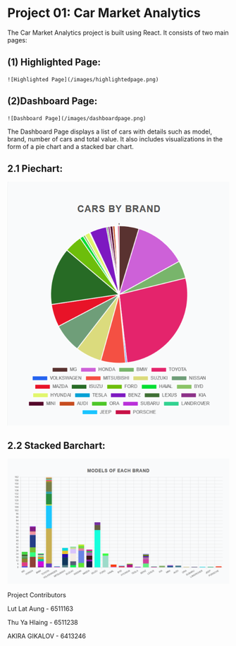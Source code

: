 Project 01: Car Market Analytics 
=====================================

The Car Market Analytics project is built using React. It consists of two main pages: 

(1) Highlighted Page:
----------

    ![Highlighted Page](/images/highlightedpage.png)

(2)Dashboard Page:
----------
    ![Dashboard Page](/images/dashboardpage.png)

The Dashboard Page displays a list of cars with details such as model, brand, number of cars and total value. It also includes visualizations in the form of a pie chart and a stacked bar chart.

2.1 Piechart:
----------
![Pie Chart](/images/piechart.png)

2.2 Stacked Barchart:
----------
![Stacked Bar Chart](/images/stackedbarchart.png)

Project Contributors

Lut Lat Aung - 6511163

Thu Ya Hlaing - 6511238

AKIRA GIKALOV - 6413246



